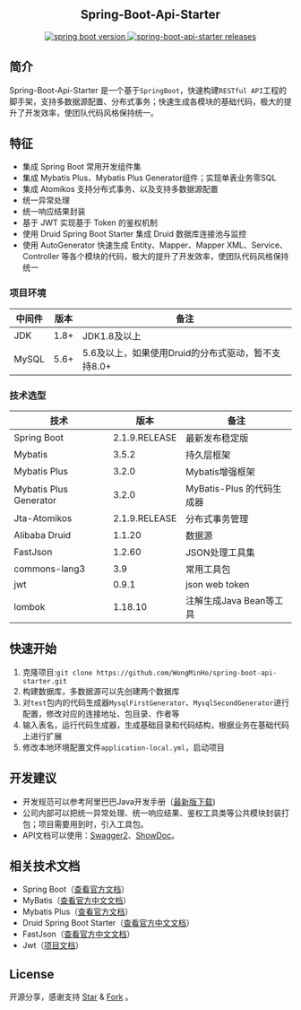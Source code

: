 <h2 style="text-align:center">
  Spring-Boot-Api-Starter
</h2>

<p align="center">  
  <a href="https://github.com/spring-projects/spring-boot">
    <img alt="spring boot version" src="https://img.shields.io/badge/spring%20boot-2.1.9.RELEASE-brightgreen">
  </a>
  <a href="https://github.com/wongminho/spring-boot-api-starter/releases">
    <img alt="spring-boot-api-starter releases" src="https://img.shields.io/github/release/wongminho/spring-boot-api-starter.svg?style=flat-square">
  </a>
</p>

## 简介

Spring-Boot-Api-Starter 是一个基于`SpringBoot`，快速构建`RESTful API`工程的脚手架，支持多数据源配置、分布式事务；快速生成各模块的基础代码，极大的提升了开发效率，使团队代码风格保持统一。

## 特征
- 集成 Spring Boot 常用开发组件集
- 集成 Mybatis Plus、Mybatis Plus Generator组件；实现单表业务零SQL
- 集成 Atomikos 支持分布式事务、以及支持多数据源配置
- 统一异常处理
- 统一响应结果封装
- 基于 JWT 实现基于 Token 的鉴权机制
- 使用 Druid Spring Boot Starter 集成 Druid 数据库连接池与监控
- 使用 AutoGenerator 快速生成 Entity、Mapper、Mapper XML、Service、Controller 等各个模块的代码，极大的提升了开发效率，使团队代码风格保持统一

### 项目环境 
中间件 | 版本 |  备注
-|-|-
JDK | 1.8+ | JDK1.8及以上 |
MySQL | 5.6+ | 5.6及以上，如果使用Druid的分布式驱动，暂不支持8.0+ |

### 技术选型
技术 | 版本 |  备注
-|-|-
Spring Boot | 2.1.9.RELEASE | 最新发布稳定版 |
Mybatis | 3.5.2 | 持久层框架 |
Mybatis Plus | 3.2.0 | Mybatis增强框架 |
Mybatis Plus Generator | 3.2.0 | MyBatis-Plus 的代码生成器 |
Jta-Atomikos | 2.1.9.RELEASE | 分布式事务管理 |
Alibaba Druid | 1.1.20 | 数据源 |
FastJson | 1.2.60 | JSON处理工具集 |
commons-lang3 | 3.9 | 常用工具包 |
jwt | 0.9.1 | json web token |
lombok | 1.18.10 | 注解生成Java Bean等工具 |

## 快速开始
1. 克隆项目:`git clone https://github.com/WongMinHo/spring-boot-api-starter.git`
2. 构建数据库，多数据源可以先创建两个数据库
3. 对`test`包内的代码生成器`MysqlFirstGenerator`、`MysqlSecondGenerator`进行配置，修改对应的连接地址、包目录、作者等
4. 输入表名，运行代码生成器，生成基础目录和代码结构，根据业务在基础代码上进行扩展
5. 修改本地环境配置文件`application-local.yml`，启动项目


## 开发建议
- 开发规范可以参考阿里巴巴Java开发手册（[最新版下载](https://github.com/alibaba/p3c))
- 公司内部可以把统一异常处理、统一响应结果、鉴权工具类等公共模块封装打包；项目需要用到时，引入工具包。
- API文档可以使用：[Swagger2](https://swagger.io/)、[ShowDoc](https://github.com/star7th/showdoc)。


## 相关技术文档
- Spring Boot（[查看官方文档](https://spring.io/projects/spring-boot/)）
- MyBatis（[查看官方中文文档](http://www.mybatis.org/mybatis-3/zh/index.html)）
- Mybatis Plus（[查看官方文档](https://mybatis.plus/guide/)）
- Druid Spring Boot Starter（[查看官方中文文档](https://github.com/alibaba/druid/tree/master/druid-spring-boot-starter/)）
- FastJson（[查看官方中文文档](https://github.com/alibaba/fastjson/wiki/Quick-Start-CN)）
- Jwt（[项目文档](https://github.com/jwtk/jjwt)）


## License
开源分享，感谢支持 [Star](https://github.com/wongminho/spring-boot-api-starter/stargazers) & [Fork](https://github.com/wongminho/spring-boot-api-starter/network/members) 。
